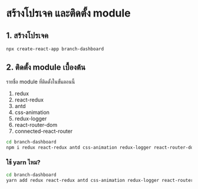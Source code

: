 
# สร้างโปรเจค และติดตั้ง module

## 1. สร้างโปรเจค

```bash
npx create-react-app branch-dashboard
```

## 2. ติดตั้ง module เบื้องต้น

รายชื่อ module ที่ติดตั้งในขั้นตอนนี้

1. redux
2. react-redux
3. antd
4. css-animation
5.  redux-logger
6.  react-router-dom 
7.  connected-react-router

```bash
cd branch-dashboard
npm i redux react-redux antd css-animation redux-logger react-router-dom connected-react-router react-router-modal
```

### ใช้ yarn ไหม?

```bash
cd branch-dashboard
yarn add redux react-redux antd css-animation redux-logger react-router-dom connected-react-router react-router-modal
```
